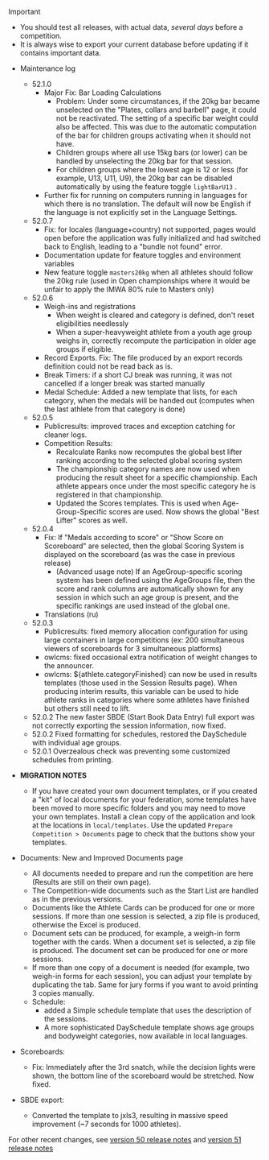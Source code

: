 > [!IMPORTANT]
>
> - You should test all releases, with actual data, *several days* before a competition.
> - It is always wise to export your current database before updating if it contains important data.

- Maintenance log

  - 52.1.0
    - Major Fix: Bar Loading Calculations
      - Problem: Under some circumstances, if the 20kg bar became unselected on the "Plates, collars and barbell" page, it could not be reactivated.  The setting of a specific bar weight could also be affected. This was due to the automatic computation of the bar for children groups activating when it should not have.
      - Children groups where all use 15kg bars (or lower) can be handled by unselecting the 20kg bar for that session.
      - For children groups where the lowest age is 12 or less (for example, U13, U11, U9), the 20kg bar can be disabled automatically by using the feature toggle `lightBarU13` .
    - Further fix for running on computers running in languages for which there is no translation.  The default will now be English if the language is not explicitly set in the Language Settings.
  - 52.0.7
    - Fix: for locales (language+country) not supported, pages would open before the application was fully initialized and had switched back to English, leading to a "bundle not found" error.
    - Documentation update for feature toggles and environment variables
    - New feature toggle `masters20kg` when all athletes should follow the 20kg rule (used in Open championships where it would be unfair to apply the IMWA 80% rule to Masters only)
  - 52.0.6
    - Weigh-ins and registrations
      - When weight is cleared and category is defined, don't reset eligibilities needlessly
      - When a super-heavyweight athlete from a youth age group weighs in, correctly recompute the participation in older age groups if eligible.
    - Record Exports. Fix: The file produced by an export records definition could not be read back as is.
    - Break Timers:  if a short CJ break was running, it was not cancelled if a longer break was started manually
    - Medal Schedule: Added a new template that lists, for each category, when the medals will be handed out (computes when the last athlete from that category is done)
  - 52.0.5 
    - Publicresults: improved traces and exception catching for cleaner logs.
    - Competition Results: 
      - Recalculate Ranks now recomputes the global best lifter ranking according to the selected global scoring system
      - The championship category names are now used when producing the result sheet for a specific championship. Each athlete appears once under the most specific category he is registered in that championship.
      - Updated the Scores templates. This is used when Age-Group-Specific scores are used. Now shows the global "Best Lifter" scores as well.
  - 52.0.4 
    - Fix: If "Medals according to score" or "Show Score on Scoreboard" are selected, then the global Scoring System is displayed on the scoreboard (as was the case in previous release)
      - (Advanced usage note) If an AgeGroup-specific scoring system has been defined using the AgeGroups file, then the score and rank columns are automatically shown for any session in which such an age group is present, and the specific rankings are used instead of the global one.
    - Translations (ru)
  - 52.0.3 
    - Publicresults: fixed memory allocation configuration for using large containers in large competitions (ex: 200 simultaneous viewers of scoreboards for 3 simultaneous platforms)
    - owlcms: fixed occasional extra notification of weight changes to the announcer.
    - owlcms: ${athlete.categoryFinished} can now be used in results templates (those used in the Session Results page). When producing interim results, this variable can be used to hide athlete ranks in categories where some athletes have finished but others still need to lift.
  - 52.0.2 The new faster SBDE (Start Book Data Entry) full export was not correctly exporting the session information, now fixed.
  - 52.0.2 Fixed formatting for schedules, restored the DaySchedule with individual age groups.
  - 52.0.1 Overzealous check was preventing some customized schedules from printing.
- **MIGRATION NOTES**
  - If you have created your own document templates, or if you created a "kit" of local documents for your federation, some templates have been moved to more specific folders and you may need to move your own templates.  Install a clean copy of the application and look at the locations in `local/templates`.  Use the updated `Prepare Competition > Documents` page to check that the buttons show your templates.
- Documents: New and Improved Documents page
  - All documents needed to prepare and run the competition are here (Results are still on their own page).
  - The Competition-wide documents such as the Start List are handled as in the previous versions.
  - Documents like the Athlete Cards can be produced for one or more sessions.  If more than one session is selected, a zip file is produced, otherwise the Excel is produced.
  - Document sets can be produced, for example, a weigh-in form together with the cards.  When a document set is selected, a zip file is produced. The document set can be produced for one or more sessions.
  - If more than one copy of a document is needed (for example, two weigh-in forms for each session), you can adjust your template by duplicating the tab.  Same for jury forms if you want to avoid printing 3 copies manually.
  - Schedule: 
    - added a Simple schedule template that uses the description of the sessions. 
    - A more sophisticated DaySchedule template shows age groups and bodyweight categories, now available in local languages.
- Scoreboards:
  - Fix: Immediately after the 3rd snatch, while the decision lights were shown, the bottom line of the scoreboard would be stretched. Now fixed.
- SBDE export:
  - Converted the template to jxls3, resulting in massive speed improvement (~7 seconds for 1000 athletes).



For other recent changes, see [version 50 release notes](https://github.com/owlcms/owlcms4/releases/tag/50.0.0) and [version 51 release notes](https://github.com/owlcms/owlcms4/releases/tag/51.0.0-rc02)
